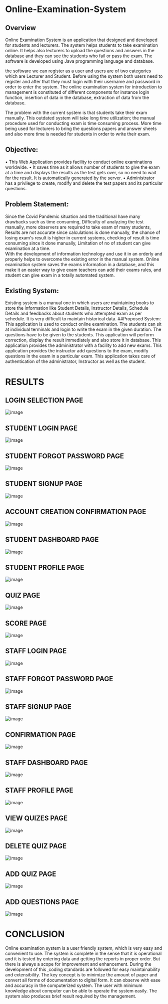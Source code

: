 # Online-Examination-System

## Overview
Online Examination System is an application that designed and developed for students and lecturers. The system helps students to take examination online. It helps also lecturers to upload the questions and answers in the database and they can see the students who fail or pass the exam. The software is developed using Java programming language and database.  
 
 the software we can register as a user and users are of two categories which are Lecturer and Student. Before using the system both users need to register and after that they must login with their username and password in order to enter the system. The online examination system for introduction to management is constituted of different components for instance login function, insertion of data in the database, extraction of data from the database.  
 
The problem with the current system is that students take their exam manually. This outdated system will take long time utilization; the manual procedure used for conducting exam is time consuming process. More time being used for lecturers to bring the questions papers and answer sheets and also more time is needed for students in order to write their exam. 



## Objective: 
•	This Web Application provides facility to conduct online examinations worldwide. 
•	It saves time as it allows number of students to give the exam at a time and displays the results as the test gets over, so no need to wait for the result. It is automatically generated by the server.
•	Administrator has a privilege to create, modify and delete the test papers and its particular questions. 
## Problem Statement:  
  Since the Covid Pandemic situation and the traditional have many drawbacks such as time consuming, Difficulty of analyzing the test manually, more observers are required to take exam of many students, Results are not accurate since calculations is done manually, the chance of losing exam's result is higher in current systems, checking of result is time consuming since it done manually, Limitation of no of student can give examination at a time.  
With the development of information technology and use it in an orderly and properly helps to overcome the existing error in the manual system. Online examination system saves the exams information in a database, and this make it an easier way to give exam teachers can add their exams rules, and student can give exam in a totally automated system. 
## Existing System:  
Existing system is a manual one in which users are maintaining books to store the information like Student Details, Instructor Details, Schedule Details and feedbacks about students who attempted exam as per schedule. It is very difficult to maintain historical data. 
##Proposed System:  
This application is used to conduct online examination. The students can sit at individual terminals and login to write the exam in the given duration. The questions have to be given to the students. This application will perform correction, display the result immediately and also store it in database. This application provides the administrator with a facility to add new exams. This application provides the instructor add questions to the exam, modify questions in the exam in a particular exam. This application takes care of authentication of the administrator, Instructor as well as the student. 

# RESULTS
## LOGIN SELECTION PAGE
![image](https://github.com/user-attachments/assets/34391b5a-8a2d-4439-b216-3f5922256737)
## STUDENT LOGIN PAGE
![image](https://github.com/user-attachments/assets/4a7f74b0-5b13-41b6-b40a-533b1492c698)
## STUDENT FORGOT PASSWORD PAGE
![image](https://github.com/user-attachments/assets/a043691b-3906-4d64-9673-276da2ca3aba)
## STUDENT SIGNUP PAGE
![image](https://github.com/user-attachments/assets/74a3f395-49cf-44d7-bb15-182e9efea6a7)
## ACCOUNT CREATION CONFIRMATION PAGE
![image](https://github.com/user-attachments/assets/2bb70310-b762-4f4f-a2f4-ecb73f0f7236)
## STUDENT DASHBOARD PAGE
![image](https://github.com/user-attachments/assets/143c5bc9-56df-4aa2-be26-af2a6fbb9d4e)
## STUDENT PROFILE PAGE
![image](https://github.com/user-attachments/assets/1548b838-3453-4daf-81da-43e95b874bb9)
## QUIZ PAGE
![image](https://github.com/user-attachments/assets/7e92c3f8-a26a-4b23-9b01-83ba43465da9)
## SCORE PAGE
![image](https://github.com/user-attachments/assets/03e47485-a0a4-43cb-b719-3d46a740777e)
## STAFF LOGIN PAGE
![image](https://github.com/user-attachments/assets/4ccc0ba8-3cae-4f6e-a744-1478eb4863e7)
## STAFF FORGOT PASSWORD PAGE
![image](https://github.com/user-attachments/assets/dfdc54b8-ce8e-4a30-9ae0-2b4cae9a1814)
## STAFF SIGNUP PAGE
![image](https://github.com/user-attachments/assets/551b5005-e0eb-4910-9147-a39505327713)
## CONFIRMATION PAGE
![image](https://github.com/user-attachments/assets/baa020c5-23a5-4726-87b0-32b37d25d170)
## STAFF DASHBOARD PAGE
![image](https://github.com/user-attachments/assets/440f27ce-e4d8-436b-a75d-d76307bf927d)
## STAFF PROFILE PAGE
![image](https://github.com/user-attachments/assets/dd62f541-9922-4b57-9994-7b0e0cbe79bb)
## VIEW QUIZES PAGE
![image](https://github.com/user-attachments/assets/5e645e10-ef69-4491-a50f-8196fbf0e654)
## DELETE QUIZ PAGE
![image](https://github.com/user-attachments/assets/3933e503-de13-493d-ad6c-c715fbafb98e)
## ADD QUIZ PAGE
![image](https://github.com/user-attachments/assets/c572ce01-1ce8-41c2-bdea-c44d39b987c5)
## ADD QUESTIONS PAGE
![image](https://github.com/user-attachments/assets/155d06af-1ee4-4038-a6d2-a3ad5660cbe7)


# CONCLUSION 
Online examination system is a user friendly system, which is very easy and convenient to use. The system is complete in the sense that it is operational and it is tested by entering data and getting the reports in proper order. But there is always a scope for improvement and enhancement. During the development of this ,coding standards are followed for easy maintainability and extensibility. 
The key concept is to minimize the amount of paper and convert all forms of documentation to digital form. It can observe with ease and accuracy in the computerized system. The user with minimum knowledge about computer can be able to operate the system easily. The system also produces brief result required by the management.

